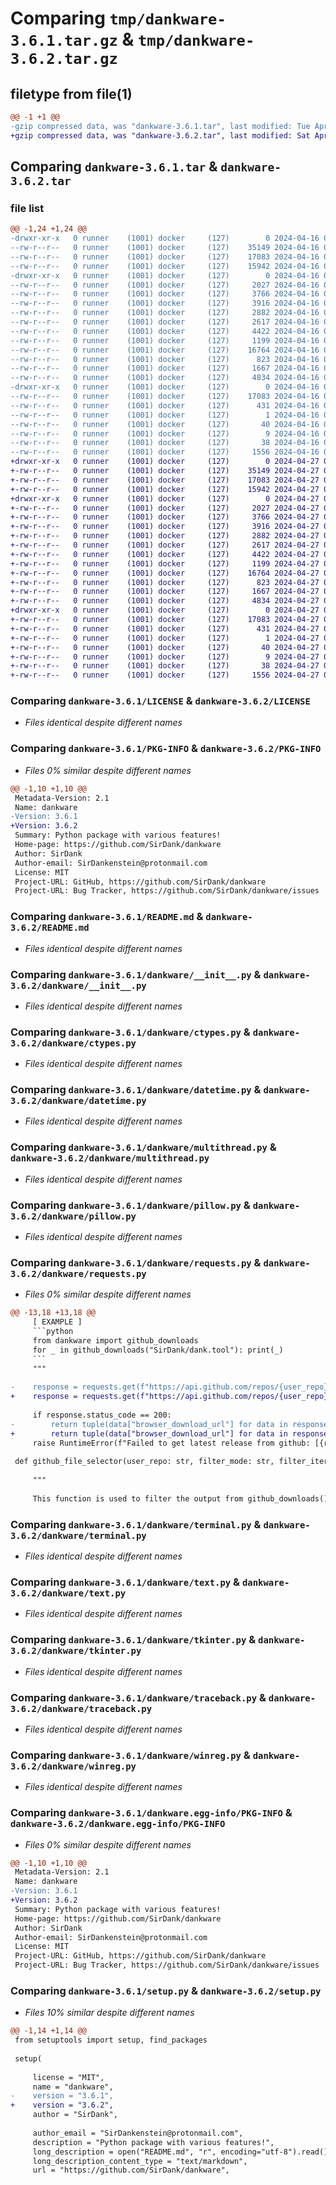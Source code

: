 # Comparing `tmp/dankware-3.6.1.tar.gz` & `tmp/dankware-3.6.2.tar.gz`

## filetype from file(1)

```diff
@@ -1 +1 @@
-gzip compressed data, was "dankware-3.6.1.tar", last modified: Tue Apr 16 05:56:54 2024, max compression
+gzip compressed data, was "dankware-3.6.2.tar", last modified: Sat Apr 27 05:44:46 2024, max compression
```

## Comparing `dankware-3.6.1.tar` & `dankware-3.6.2.tar`

### file list

```diff
@@ -1,24 +1,24 @@
-drwxr-xr-x   0 runner    (1001) docker     (127)        0 2024-04-16 05:56:54.500334 dankware-3.6.1/
--rw-r--r--   0 runner    (1001) docker     (127)    35149 2024-04-16 05:56:50.000000 dankware-3.6.1/LICENSE
--rw-r--r--   0 runner    (1001) docker     (127)    17083 2024-04-16 05:56:54.500334 dankware-3.6.1/PKG-INFO
--rw-r--r--   0 runner    (1001) docker     (127)    15942 2024-04-16 05:56:50.000000 dankware-3.6.1/README.md
-drwxr-xr-x   0 runner    (1001) docker     (127)        0 2024-04-16 05:56:54.500334 dankware-3.6.1/dankware/
--rw-r--r--   0 runner    (1001) docker     (127)     2027 2024-04-16 05:56:50.000000 dankware-3.6.1/dankware/__init__.py
--rw-r--r--   0 runner    (1001) docker     (127)     3766 2024-04-16 05:56:50.000000 dankware-3.6.1/dankware/ctypes.py
--rw-r--r--   0 runner    (1001) docker     (127)     3916 2024-04-16 05:56:50.000000 dankware-3.6.1/dankware/datetime.py
--rw-r--r--   0 runner    (1001) docker     (127)     2882 2024-04-16 05:56:50.000000 dankware-3.6.1/dankware/multithread.py
--rw-r--r--   0 runner    (1001) docker     (127)     2617 2024-04-16 05:56:50.000000 dankware-3.6.1/dankware/pillow.py
--rw-r--r--   0 runner    (1001) docker     (127)     4422 2024-04-16 05:56:50.000000 dankware-3.6.1/dankware/requests.py
--rw-r--r--   0 runner    (1001) docker     (127)     1199 2024-04-16 05:56:50.000000 dankware-3.6.1/dankware/terminal.py
--rw-r--r--   0 runner    (1001) docker     (127)    16764 2024-04-16 05:56:50.000000 dankware-3.6.1/dankware/text.py
--rw-r--r--   0 runner    (1001) docker     (127)      823 2024-04-16 05:56:50.000000 dankware-3.6.1/dankware/tkinter.py
--rw-r--r--   0 runner    (1001) docker     (127)     1667 2024-04-16 05:56:50.000000 dankware-3.6.1/dankware/traceback.py
--rw-r--r--   0 runner    (1001) docker     (127)     4834 2024-04-16 05:56:50.000000 dankware-3.6.1/dankware/winreg.py
-drwxr-xr-x   0 runner    (1001) docker     (127)        0 2024-04-16 05:56:54.500334 dankware-3.6.1/dankware.egg-info/
--rw-r--r--   0 runner    (1001) docker     (127)    17083 2024-04-16 05:56:54.000000 dankware-3.6.1/dankware.egg-info/PKG-INFO
--rw-r--r--   0 runner    (1001) docker     (127)      431 2024-04-16 05:56:54.000000 dankware-3.6.1/dankware.egg-info/SOURCES.txt
--rw-r--r--   0 runner    (1001) docker     (127)        1 2024-04-16 05:56:54.000000 dankware-3.6.1/dankware.egg-info/dependency_links.txt
--rw-r--r--   0 runner    (1001) docker     (127)       40 2024-04-16 05:56:54.000000 dankware-3.6.1/dankware.egg-info/requires.txt
--rw-r--r--   0 runner    (1001) docker     (127)        9 2024-04-16 05:56:54.000000 dankware-3.6.1/dankware.egg-info/top_level.txt
--rw-r--r--   0 runner    (1001) docker     (127)       38 2024-04-16 05:56:54.500334 dankware-3.6.1/setup.cfg
--rw-r--r--   0 runner    (1001) docker     (127)     1556 2024-04-16 05:56:50.000000 dankware-3.6.1/setup.py
+drwxr-xr-x   0 runner    (1001) docker     (127)        0 2024-04-27 05:44:46.510240 dankware-3.6.2/
+-rw-r--r--   0 runner    (1001) docker     (127)    35149 2024-04-27 05:44:42.000000 dankware-3.6.2/LICENSE
+-rw-r--r--   0 runner    (1001) docker     (127)    17083 2024-04-27 05:44:46.510240 dankware-3.6.2/PKG-INFO
+-rw-r--r--   0 runner    (1001) docker     (127)    15942 2024-04-27 05:44:42.000000 dankware-3.6.2/README.md
+drwxr-xr-x   0 runner    (1001) docker     (127)        0 2024-04-27 05:44:46.506240 dankware-3.6.2/dankware/
+-rw-r--r--   0 runner    (1001) docker     (127)     2027 2024-04-27 05:44:42.000000 dankware-3.6.2/dankware/__init__.py
+-rw-r--r--   0 runner    (1001) docker     (127)     3766 2024-04-27 05:44:42.000000 dankware-3.6.2/dankware/ctypes.py
+-rw-r--r--   0 runner    (1001) docker     (127)     3916 2024-04-27 05:44:42.000000 dankware-3.6.2/dankware/datetime.py
+-rw-r--r--   0 runner    (1001) docker     (127)     2882 2024-04-27 05:44:42.000000 dankware-3.6.2/dankware/multithread.py
+-rw-r--r--   0 runner    (1001) docker     (127)     2617 2024-04-27 05:44:42.000000 dankware-3.6.2/dankware/pillow.py
+-rw-r--r--   0 runner    (1001) docker     (127)     4422 2024-04-27 05:44:42.000000 dankware-3.6.2/dankware/requests.py
+-rw-r--r--   0 runner    (1001) docker     (127)     1199 2024-04-27 05:44:42.000000 dankware-3.6.2/dankware/terminal.py
+-rw-r--r--   0 runner    (1001) docker     (127)    16764 2024-04-27 05:44:42.000000 dankware-3.6.2/dankware/text.py
+-rw-r--r--   0 runner    (1001) docker     (127)      823 2024-04-27 05:44:42.000000 dankware-3.6.2/dankware/tkinter.py
+-rw-r--r--   0 runner    (1001) docker     (127)     1667 2024-04-27 05:44:42.000000 dankware-3.6.2/dankware/traceback.py
+-rw-r--r--   0 runner    (1001) docker     (127)     4834 2024-04-27 05:44:42.000000 dankware-3.6.2/dankware/winreg.py
+drwxr-xr-x   0 runner    (1001) docker     (127)        0 2024-04-27 05:44:46.510240 dankware-3.6.2/dankware.egg-info/
+-rw-r--r--   0 runner    (1001) docker     (127)    17083 2024-04-27 05:44:46.000000 dankware-3.6.2/dankware.egg-info/PKG-INFO
+-rw-r--r--   0 runner    (1001) docker     (127)      431 2024-04-27 05:44:46.000000 dankware-3.6.2/dankware.egg-info/SOURCES.txt
+-rw-r--r--   0 runner    (1001) docker     (127)        1 2024-04-27 05:44:46.000000 dankware-3.6.2/dankware.egg-info/dependency_links.txt
+-rw-r--r--   0 runner    (1001) docker     (127)       40 2024-04-27 05:44:46.000000 dankware-3.6.2/dankware.egg-info/requires.txt
+-rw-r--r--   0 runner    (1001) docker     (127)        9 2024-04-27 05:44:46.000000 dankware-3.6.2/dankware.egg-info/top_level.txt
+-rw-r--r--   0 runner    (1001) docker     (127)       38 2024-04-27 05:44:46.510240 dankware-3.6.2/setup.cfg
+-rw-r--r--   0 runner    (1001) docker     (127)     1556 2024-04-27 05:44:42.000000 dankware-3.6.2/setup.py
```

### Comparing `dankware-3.6.1/LICENSE` & `dankware-3.6.2/LICENSE`

 * *Files identical despite different names*

### Comparing `dankware-3.6.1/PKG-INFO` & `dankware-3.6.2/PKG-INFO`

 * *Files 0% similar despite different names*

```diff
@@ -1,10 +1,10 @@
 Metadata-Version: 2.1
 Name: dankware
-Version: 3.6.1
+Version: 3.6.2
 Summary: Python package with various features!
 Home-page: https://github.com/SirDank/dankware
 Author: SirDank
 Author-email: SirDankenstein@protonmail.com
 License: MIT
 Project-URL: GitHub, https://github.com/SirDank/dankware
 Project-URL: Bug Tracker, https://github.com/SirDank/dankware/issues
```

### Comparing `dankware-3.6.1/README.md` & `dankware-3.6.2/README.md`

 * *Files identical despite different names*

### Comparing `dankware-3.6.1/dankware/__init__.py` & `dankware-3.6.2/dankware/__init__.py`

 * *Files identical despite different names*

### Comparing `dankware-3.6.1/dankware/ctypes.py` & `dankware-3.6.2/dankware/ctypes.py`

 * *Files identical despite different names*

### Comparing `dankware-3.6.1/dankware/datetime.py` & `dankware-3.6.2/dankware/datetime.py`

 * *Files identical despite different names*

### Comparing `dankware-3.6.1/dankware/multithread.py` & `dankware-3.6.2/dankware/multithread.py`

 * *Files identical despite different names*

### Comparing `dankware-3.6.1/dankware/pillow.py` & `dankware-3.6.2/dankware/pillow.py`

 * *Files identical despite different names*

### Comparing `dankware-3.6.1/dankware/requests.py` & `dankware-3.6.2/dankware/requests.py`

 * *Files 0% similar despite different names*

```diff
@@ -13,18 +13,18 @@
     [ EXAMPLE ]
     ```python
     from dankware import github_downloads
     for _ in github_downloads("SirDank/dank.tool"): print(_)
     ```
     """
 
-    response = requests.get(f"https://api.github.com/repos/{user_repo}/releases/latest", headers = {"User-Agent": "dankware"}, timeout=3).json()
+    response = requests.get(f"https://api.github.com/repos/{user_repo}/releases/latest", headers = {"User-Agent": "dankware"}, timeout=3)
 
     if response.status_code == 200:
-        return tuple(data["browser_download_url"] for data in response["assets"])
+        return tuple(data["browser_download_url"] for data in response.json()["assets"])
     raise RuntimeError(f"Failed to get latest release from github: [{response.status_code}] {response.reason}")
 
 def github_file_selector(user_repo: str, filter_mode: str, filter_iterable: list[str] | tuple[str]) -> tuple[str]:
 
     """
     
     This function is used to filter the output from github_downloads()
```

### Comparing `dankware-3.6.1/dankware/terminal.py` & `dankware-3.6.2/dankware/terminal.py`

 * *Files identical despite different names*

### Comparing `dankware-3.6.1/dankware/text.py` & `dankware-3.6.2/dankware/text.py`

 * *Files identical despite different names*

### Comparing `dankware-3.6.1/dankware/tkinter.py` & `dankware-3.6.2/dankware/tkinter.py`

 * *Files identical despite different names*

### Comparing `dankware-3.6.1/dankware/traceback.py` & `dankware-3.6.2/dankware/traceback.py`

 * *Files identical despite different names*

### Comparing `dankware-3.6.1/dankware/winreg.py` & `dankware-3.6.2/dankware/winreg.py`

 * *Files identical despite different names*

### Comparing `dankware-3.6.1/dankware.egg-info/PKG-INFO` & `dankware-3.6.2/dankware.egg-info/PKG-INFO`

 * *Files 0% similar despite different names*

```diff
@@ -1,10 +1,10 @@
 Metadata-Version: 2.1
 Name: dankware
-Version: 3.6.1
+Version: 3.6.2
 Summary: Python package with various features!
 Home-page: https://github.com/SirDank/dankware
 Author: SirDank
 Author-email: SirDankenstein@protonmail.com
 License: MIT
 Project-URL: GitHub, https://github.com/SirDank/dankware
 Project-URL: Bug Tracker, https://github.com/SirDank/dankware/issues
```

### Comparing `dankware-3.6.1/setup.py` & `dankware-3.6.2/setup.py`

 * *Files 10% similar despite different names*

```diff
@@ -1,14 +1,14 @@
 from setuptools import setup, find_packages
 
 setup(
 
     license = "MIT",
     name = "dankware",
-    version = "3.6.1",
+    version = "3.6.2",
     author = "SirDank",
 
     author_email = "SirDankenstein@protonmail.com",
     description = "Python package with various features!",
     long_description = open("README.md", "r", encoding="utf-8").read(),
     long_description_content_type = "text/markdown",
     url = "https://github.com/SirDank/dankware",
```

